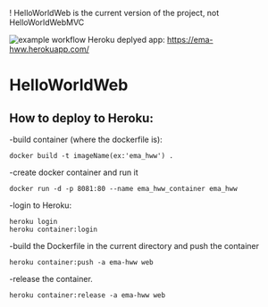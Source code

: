  ! HelloWorldWeb is the current version of the project, not HelloWorldWebMVC


![example workflow](https://github.com/EmanuelaNimigean/HelloWorld/actions/workflows/dotnet.yml/badge.svg)
      Heroku deplyed app: https://ema-hww.herokuapp.com/
      
# HelloWorldWeb
## How to deploy to Heroku:

-build container (where the dockerfile is):
```
docker build -t imageName(ex:'ema_hww') .
```

-create docker container and run it
```
docker run -d -p 8081:80 --name ema_hww_container ema_hww
```

-login to Heroku:
```
heroku login
heroku container:login
```

-build the Dockerfile in the current directory and push the container
```
heroku container:push -a ema-hww web
```

-release the container.
```
heroku container:release -a ema-hww web

```
